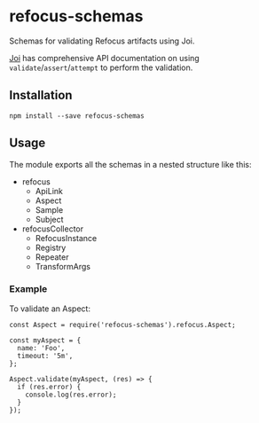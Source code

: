# refocus-schemas

Schemas for validating Refocus artifacts using Joi.

[Joi](https://github.com/hapijs/joi) has comprehensive API documentation on using `validate`/`assert`/`attempt` to perform the validation.

## Installation

```
npm install --save refocus-schemas
```

## Usage

The module exports all the schemas in a nested structure like this:
- refocus
  - ApiLink
  - Aspect
  - Sample
  - Subject
- refocusCollector
  - RefocusInstance
  - Registry
  - Repeater
  - TransformArgs

### Example

To validate an Aspect:

```
const Aspect = require('refocus-schemas').refocus.Aspect;

const myAspect = {
  name: 'Foo',
  timeout: '5m',
};

Aspect.validate(myAspect, (res) => {
  if (res.error) {
    console.log(res.error);
  }
});
```
